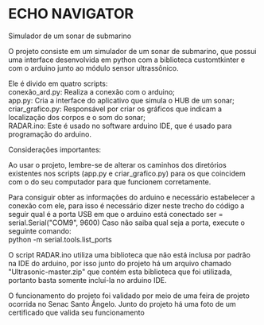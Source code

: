 # ECHO NAVIGATOR
Simulador de um sonar de submarino

O projeto consiste em um simulador de um sonar de submarino, que possui uma interface desenvolvida em python com a biblioteca customtkinter 
e com o arduino junto ao módulo sensor ultrassônico.

Ele é divido em quatro scripts:  
  conexão_ard.py: Realiza a conexão com o arduino;  
  app.py: Cria a interface do aplicativo que simula o HUB de um sonar;  
  criar_grafico.py: Responsável por criar os gráficos que indicam a localização dos corpos e o som do sonar;  
  RADAR.ino: Este é usado no software arduino IDE, que é usado para programação do arduino.  

Considerações importantes:

Ao usar o projeto, lembre-se de alterar os caminhos dos diretórios existentes nos scripts (app.py e criar_grafico.py) para os que coincidem com o do
seu computador para que funcionem corretamente.

Para consiguir obter as informações do arduino e necessário estabelecer a conexão com ele, para isso é necessário dizer neste trecho do código a seguir qual é a porta USB em que o arduino está conectado
ser = serial.Serial("COM9", 9600) 
Caso não saiba qual seja a porta, execute o seguinte comando:  
python -m serial.tools.list_ports

O script RADAR.ino utiliza uma biblioteca que não está inclusa por padrão na IDE do arduino, por isso junto do projeto há um arquivo chamado "Ultrasonic-master.zip" que contém
esta biblioteca que foi utilizada, portanto basta somente incluí-la no arduino IDE.


O funcionamento do projeto foi validado por meio de uma feira de projeto ocorrida no Senac Santo Ângelo. Junto do projeto há uma foto de um certificado que valida seu funcionamento


